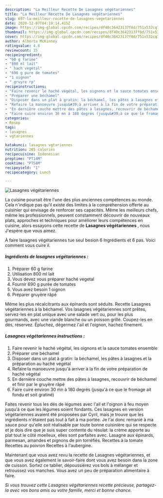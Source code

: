 ```yaml
---
description: "La Meilleur Recette De Lasagnes végétariennes"
title: "La Meilleur Recette De Lasagnes végétariennes"
slug: 697-la-meilleur-recette-de-lasagnes-vegetariennes
date: 2020-12-07T04:19:14.415Z
image: https://img-global.cpcdn.com/recipes/df40c36423137f0d/751x532cq70/lasagnes-vegetariennes-photo-principale-de-la-recette.jpg
thumbnail: https://img-global.cpcdn.com/recipes/df40c36423137f0d/751x532cq70/lasagnes-vegetariennes-photo-principale-de-la-recette.jpg
cover: https://img-global.cpcdn.com/recipes/df40c36423137f0d/751x532cq70/lasagnes-vegetariennes-photo-principale-de-la-recette.jpg
author: Alberta McKinney
ratingvalue: 4.8
reviewcount: 15
recipeingredient:
- "60 g farine"
- "800 ml lait"
- " hach vegetal"
- "690 g pure de tomates"
- "1 oignon"
- " gruyre rp"
recipeinstructions:
- "Faire revenir le haché végétal, les oignons et la sauce tomates ensemble"
- "Préparer une béchamel"
- "Disposer dans un plat à gratin: la béchamel, les pâtes à lasagnes et la préparation au haché végétal"
- "Refaire la manoeuvre jusqu&#39;à arriver à la fin de votre préparation de haché végétal"
- "En dernière couche mettre des pâtes à lasagnes, recouvrir de béchamel et finir par le gruyère râpé"
- "Faire cuire environ 30 mn à 180 degrés (jusqu&#39;à ce que le fromage ait fondu et soit gratiné)"
categories:
- Resep
tags:
- lasagnes
- vgtariennes

katakunci: lasagnes vgtariennes 
nutrition: 265 calories
recipecuisine: Indonesian
preptime: "PT14M"
cooktime: "PT58M"
recipeyield: "1"
recipecategory: Lunch

---
```



![Lasagnes végétariennes](https://img-global.cpcdn.com/recipes/df40c36423137f0d/751x532cq70/lasagnes-vegetariennes-photo-principale-de-la-recette.jpg)

La cuisine pourrait être l'une des plus anciennes compétences au monde. Cela n'indique pas qu'il existe des limites à la compréhension offerte au cuisinier qui envisage de renforcer ses capacités. Même les meilleurs chefs, même les professionnels, peuvent constamment découvrir de nouveaux plats, approches et techniques pour améliorer leurs compétences en cuisine, alors essayons cette recette de <strong> Lasagnes végétariennes </strong>, nous J'espère que vous aimez.

<!--inarticleads1-->

À faire lasagnes végétariennes tue seul besion 6 Ingrédients et 6 pas. Voici comment vous cuire il.

##### Ingrédients de lasagnes végétariennes :

1. Préparer 60 g farine
1. Utilisation 800 ml lait
1. Vous devez vous préparer  haché vegetal
1. Fournir 690 g purée de tomates
1. Vous avez besoin 1 oignon
1. Préparer  gruyère râpé


Même les plus récalcitrants aux épinards sont séduits. Recette Lasagnes végétariennes à la béchamel. Vos lasagnes végétariennes sont prêtes, servez-les en plat unique avec une salade vert ou, pour les plus gourmands, avec une viande blanche ou un poisson grillé. Coupez-les en dés, réservez. Épluchez, dégermez l&#39;ail et l&#39;oignon, hachez finement. 

<!--inarticleads2-->

##### Lasagnes végétariennes instructions :

1. Faire revenir le haché végétal, les oignons et la sauce tomates ensemble
1. Préparer une béchamel
1. Disposer dans un plat à gratin: la béchamel, les pâtes à lasagnes et la préparation au haché végétal
1. Refaire la manoeuvre jusqu&#39;à arriver à la fin de votre préparation de haché végétal
1. En dernière couche mettre des pâtes à lasagnes, recouvrir de béchamel et finir par le gruyère râpé
1. Faire cuire environ 30 mn à 180 degrés (jusqu&#39;à ce que le fromage ait fondu et soit gratiné)


Faites revenir tous les dés de légumes avec l&#39;ail et l&#39;oignon à feu moyen jusqu&#39;à ce que les légumes soient fondants. Ces lasagnes en version végétariennes avaient été proposées par Cyril, mais je trouve que les ingrédients n&#39;étaient pas tout à fait à ma portée. Je l&#39;ai donc remanié à ma sauce pour qu&#39;elle soit réalisable par toute bonne cuisinière qui se respecte et je dois dire que je suis super contente du résulat: la crème apporte au plat tout le côté moelleux, elles sont parfaites avec. Lasagne aux épinards, parmesan, amandes et pignons de pin torréfiés. Recettes à la tomate Recettes au poivron Recettes à l&#39;aubergine. 

<!--inarticleads1-->

<p>
Maintenant que vous avez revu la recette de Lasagnes végétariennes, et que vous avez également le savoir-faire dont vous avez besoin dans la zone de cuisson. Sortez ce tablier, dépoussiérez vos bols à mélanger et retroussez vos manches. Vous avez un peu de préparation alimentaire à faire.
</p>

<p>
<i>Si vous trouvez cette Lasagnes végétariennes recette précieuse, partagez-la avec vos bons amis ou votre famille, merci et bonne chance.</i>
</p>
